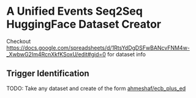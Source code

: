 # A Unified Events Seq2Seq HuggingFace Dataset Creator

Checkout https://docs.google.com/spreadsheets/d/1RtsYdDgDSFwBANcvFNM4w-_XwbwG2Im4RcnXkfKSoxU/edit#gid=0 for dataset info

## Trigger Identification
TODO: Take any dataset and create of the form [ahmeshaf/ecb_plus_ed](https://huggingface.co/datasets/ahmeshaf/ecb_plus_ed)